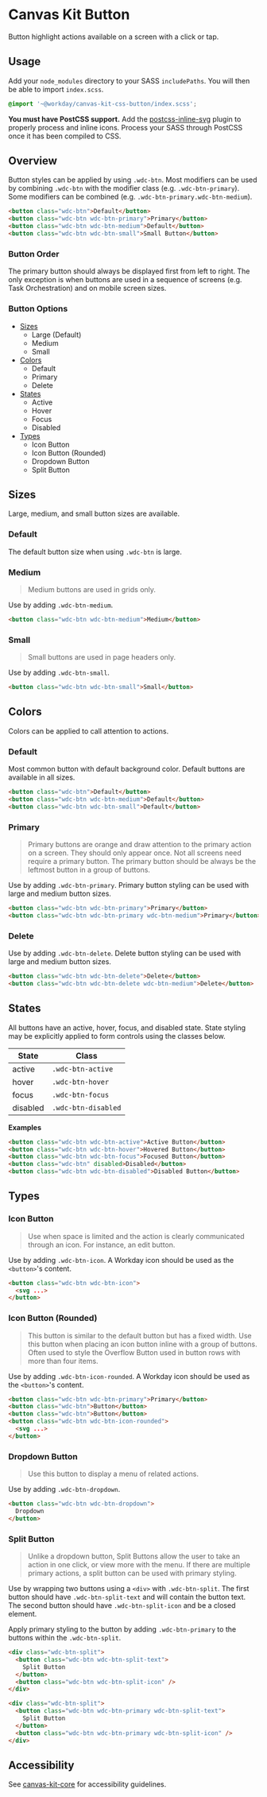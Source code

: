 # Canvas Kit Button

Button highlight actions available on a screen with a click or tap.

## Usage

Add your `node_modules` directory to your SASS `includePaths`. You will then be able to import
`index.scss`.

```scss
@import '~@workday/canvas-kit-css-button/index.scss';
```

**You must have PostCSS support.** Add the
[postcss-inline-svg](https://github.com/TrySound/postcss-inline-svg) plugin to properly process and
inline icons. Process your SASS through PostCSS once it has been compiled to CSS.

## Overview

Button styles can be applied by using `.wdc-btn`. Most modifiers can be used by combining `.wdc-btn`
with the modifier class (e.g. `.wdc-btn-primary`). Some modifiers can be combined (e.g.
`.wdc-btn-primary.wdc-btn-medium`).

```html
<button class="wdc-btn">Default</button>
<button class="wdc-btn wdc-btn-primary">Primary</button>
<button class="wdc-btn wdc-btn-medium">Default</button>
<button class="wdc-btn wdc-btn-small">Small Button</button>
```

### Button Order

The primary button should always be displayed first from left to right. The only exception is when
buttons are used in a sequence of screens (e.g. Task Orchestration) and on mobile screen sizes.

### Button Options

- [Sizes](#sizes)
  - Large (Default)
  - Medium
  - Small
- [Colors](#colors)
  - Default
  - Primary
  - Delete
- [States](#states)
  - Active
  - Hover
  - Focus
  - Disabled
- [Types](#types)
  - Icon Button
  - Icon Button (Rounded)
  - Dropdown Button
  - Split Button

## Sizes

Large, medium, and small button sizes are available.

### Default

The default button size when using `.wdc-btn` is large.

### Medium

> Medium buttons are used in grids only.

Use by adding `.wdc-btn-medium`.

```html
<button class="wdc-btn wdc-btn-medium">Medium</button>
```

### Small

> Small buttons are used in page headers only.

Use by adding `.wdc-btn-small`.

```html
<button class="wdc-btn wdc-btn-small">Small</button>
```

## Colors

Colors can be applied to call attention to actions.

### Default

Most common button with default background color. Default buttons are available in all sizes.

```html
<button class="wdc-btn">Default</button>
<button class="wdc-btn wdc-btn-medium">Default</button>
<button class="wdc-btn wdc-btn-small">Default</button>
```

### Primary

> Primary buttons are orange and draw attention to the primary action on a screen. They should only
> appear once. Not all screens need require a primary button. The primary button should be always be
> the leftmost button in a group of buttons.

Use by adding `.wdc-btn-primary`. Primary button styling can be used with large and medium button
sizes.

```html
<button class="wdc-btn wdc-btn-primary">Primary</button>
<button class="wdc-btn wdc-btn-primary wdc-btn-medium">Primary</button>
```

### Delete

Use by adding `.wdc-btn-delete`. Delete button styling can be used with large and medium button
sizes.

```html
<button class="wdc-btn wdc-btn-delete">Delete</button>
<button class="wdc-btn wdc-btn-delete wdc-btn-medium">Delete</button>
```

## States

All buttons have an active, hover, focus, and disabled state. State styling may be explicitly
applied to form controls using the classes below.

| State    | Class               |
| -------- | ------------------- |
| active   | `.wdc-btn-active`   |
| hover    | `.wdc-btn-hover`    |
| focus    | `.wdc-btn-focus`    |
| disabled | `.wdc-btn-disabled` |

**Examples**

```html
<button class="wdc-btn wdc-btn-active">Active Button</button>
<button class="wdc-btn wdc-btn-hover">Hovered Button</button>
<button class="wdc-btn wdc-btn-focus">Focused Button</button>
<button class="wdc-btn" disabled>Disabled</button>
<button class="wdc-btn wdc-btn-disabled">Disabled Button</button>
```

## Types

### Icon Button

> Use when space is limited and the action is clearly communicated through an icon. For instance, an
> edit button.

Use by adding `.wdc-btn-icon`. A Workday icon should be used as the `<button>`'s content.

```html
<button class="wdc-btn wdc-btn-icon">
  <svg ...>
</button>
```

### Icon Button (Rounded)

> This button is similar to the default button but has a fixed width. Use this button when placing
> an icon button inline with a group of buttons. Often used to style the Overflow Button used in
> button rows with more than four items.

Use by adding `.wdc-btn-icon-rounded`. A Workday icon should be used as the `<button>`'s content.

```html
<button class="wdc-btn wdc-btn-primary">Primary</button>
<button class="wdc-btn">Button</button>
<button class="wdc-btn">Button</button>
<button class="wdc-btn wdc-btn-icon-rounded">
  <svg ...>
</button>
```

### Dropdown Button

> Use this button to display a menu of related actions.

Use by adding `.wdc-btn-dropdown`.

```html
<button class="wdc-btn wdc-btn-dropdown">
  Dropdown
</button>
```

### Split Button

> Unlike a dropdown button, Split Buttons allow the user to take an action in one click, or view
> more with the menu. If there are multiple primary actions, a split button can be used with primary
> styling.

Use by wrapping two buttons using a `<div>` with `.wdc-btn-split`. The first button should have
`.wdc-btn-split-text` and will contain the button text. The second button should have
`.wdc-btn-split-icon` and be a closed element.

Apply primary styling to the button by adding `.wdc-btn-primary` to the buttons within the
`.wdc-btn-split`.

```html
<div class="wdc-btn-split">
  <button class="wdc-btn wdc-btn-split-text">
    Split Button
  </button>
  <button class="wdc-btn wdc-btn-split-icon" />
</div>

<div class="wdc-btn-split">
  <button class="wdc-btn wdc-btn-primary wdc-btn-split-text">
    Split Button
  </button>
  <button class="wdc-btn wdc-btn-primary wdc-btn-split-icon" />
</div>
```

## Accessibility

See [canvas-kit-core](../../core/css#accessibility) for accessibility guidelines.
